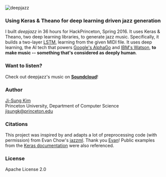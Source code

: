![deepjazz](https://cloud.githubusercontent.com/assets/9053987/14231549/83f21b74-f955-11e5-9477-a999aa8d94b0.png)
### Using Keras & Theano for deep learning driven jazz generation
I built *deepjazz* in 36 hours for HackPrinceton, Spring 2016. It uses Keras & Theano, two deep learning libraries, to generate jazz music. Specifically, it builds a two-layer [LSTM](http://deeplearning.net/tutorial/lstm.html), learning from the given MIDI file. It uses deep learning, the AI tech that powers [Google's AlphaGo](https://deepmind.com/alpha-go.html) and [IBM's Watson](https://www.ibm.com/smarterplanet/us/en/ibmwatson/what-is-watson.html), **to make music -- something that's considered as deeply human**.

### Want to listen?
Check out deepjazz's music on **[Soundcloud](https://soundcloud.com/deepjazz-ai)**!

### Author
[Ji-Sung Kim](https://www.linkedin.com/in/jisungkim)  
Princeton University, Department of Computer Science  
jisungk@princeton.edu  

### Citations
This project was inspired by and adapts a lot of preprocessing code (with permission) from Evan Chow's [jazzml](https://github.com/evancchow/jazzml). Thank you [Evan](https://www.linkedin.com/in/evancchow)! Public examples from the [Keras documentation](https://github.com/fchollet/keras) were also referenced.

### License
Apache License 2.0